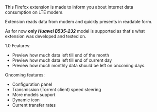 This Firefox extension is made to inform you about internet data consumption on LTE modem.

Extension reads data from modem and quickly presents in readable form.

As for now **only** ***Huawei B535-232*** model is supported as that's what extension was developed and tested on.

1.0 Features:
 - Preview how much data left till end of the month
 - Preview how much data left till end of current day
 - Preview how much monthly data should be left on oncoming days

Oncoming features:
 - Configuration panel
 - Transmission (Torrent client) speed steering
 - More models support
 - Dynamic icon
 - Current transfer rates